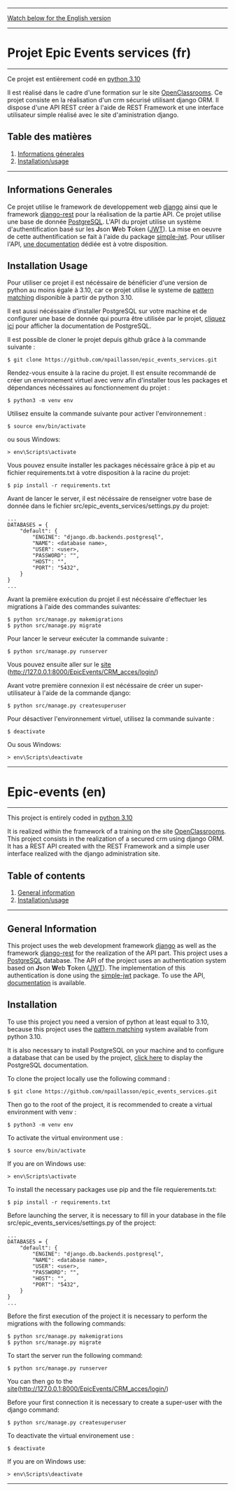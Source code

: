 
***
[Watch below for the English version](#epic-events-en) 
***

# Projet Epic Events services (fr)

***

Ce projet est entièrement codé en [python 3.10](https://www.python.org/downloads/release/python-3100/)

Il est réalisé dans le cadre d'une formation sur le site [OpenClassrooms](https://openclassrooms.com/fr/).
Ce projet consiste en la réalisation d'un crm sécurisé utilisant django ORM. Il dispose d'une API REST créer à l'aide de REST Framework et une interface utilisateur simple réalisé avec le site d'aministration django.

## Table des matières
1. [Informations génerales](#informations-generales)
2. [Installation/usage](#installation-usage)

***

## Informations Generales

Ce projet utilise le framework de developpement web [django](https://docs.djangoproject.com/fr/4.0/) ainsi que le framework [django-rest](https://www.django-rest-framework.org/) pour la réalisation de la partie API. Ce projet utilise une base de donnée [PostgreSQL](https://www.postgresql.org/).
L'API du projet utilise un système d'authentification basé sur les **J**son **W**eb **T**oken ([JWT](https://jwt.io/)). La mise en oeuvre de cette authentification se fait à l'aide du package [simple-jwt](https://django-rest-framework-simplejwt.readthedocs.io/en/latest/getting_started.html). Pour utiliser l'API, [une documentation](https://documenter.getpostman.com/view/17930773/UVR5spcW) dédiée est à votre disposition.


## Installation Usage

Pour utiliser ce projet il est nécéssaire de bénéficier d'une version de python au moins égale à 3.10, car ce projet utilise le systeme de [pattern matching](https://www.python.org/dev/peps/pep-0636/) disponible à partir de python 3.10.

Il est aussi nécéssaire d'installer PostgreSQL sur votre machine et de configurer une base de donnée qui pourra être utilisée par le projet, [cliquez ici](https://www.postgresql.org/docs/) pour afficher la documentation de PostgreSQL.

Il est possible de cloner le projet depuis github grâce à la commande suivante :

```
$ git clone https://github.com/npaillasson/epic_events_services.git
```

Rendez-vous ensuite à la racine du projet. Il est ensuite recommandé de créer un environement virtuel avec venv afin d'installer tous les packages et dépendances nécéssaires au fonctionnement du projet :

```
$ python3 -m venv env
```

Utilisez ensuite la commande suivante pour activer l'environnement :
```
$ source env/bin/activate
```

ou sous Windows:
```
> env\Scripts\activate
```

Vous pouvez ensuite installer les packages nécéssaire grâce à pip et au fichier requirements.txt à votre disposition à la racine du projet:
```
$ pip install -r requirements.txt
```

Avant de lancer le server, il est nécéssaire de renseigner votre base de donnée dans le fichier src/epic_events_services/settings.py du projet:
```
...
DATABASES = {
    "default": {
        "ENGINE": "django.db.backends.postgresql",
        "NAME": <database name>,
        "USER": <user>,
        "PASSWORD": "",
        "HOST": "",
        "PORT": "5432",
    }
}
...
```

Avant la première exécution du projet il est nécéssaire d'effectuer les migrations à l'aide des commandes suivantes:
```
$ python src/manage.py makemigrations
$ python src/manage.py migrate
```

Pour lancer le serveur exécuter la commande suivante :
```
$ python src/manage.py runserver
```

Vous pouvez ensuite aller sur le [site](http://127.0.0.1:8000/EpicEvents/CRM_acces/login/) (http://127.0.0.1:8000/EpicEvents/CRM_acces/login/)

Avant votre première connexion il est nécéssaire de créer un super-utilisateur à l'aide de la commande django:

```
$ python src/manage.py createsuperuser
```

Pour désactiver l'environnement virtuel, utilisez la commande suivante :
```
$ deactivate
```

Ou sous Windows:
```
> env\Scripts\deactivate
```

***
# Epic-events (en)
***


This project is entirely coded in [python 3.10](https://www.python.org/downloads/release/python-3100/)

It is realized within the framework of a training on the site [OpenClassrooms](https://openclassrooms.com/fr/).
This project consists in the realization of a secured crm using django ORM. It has a REST API created with the REST Framework and a simple user interface realized with the django administration site.


## Table of contents
1. [General information](#general-information)
2. [Installation/usage](#installation)

***

## General Information

This project uses the web development framework [django](https://docs.djangoproject.com/en/4.0/) as well as the framework [django-rest](https://www.django-rest-framework.org/) for the realization of the API part. This project uses a [PostgreSQL](https://www.postgresql.org/) database.
The API of the project uses an authentication system based on **J**son **W**eb **T**oken ([JWT](https://jwt.io/)). The implementation of this authentication is done using the [simple-jwt](https://django-rest-framework-simplejwt.readthedocs.io/en/latest/getting_started.html) package. To use the API, [documentation](https://documenter.getpostman.com/view/17930773/UVR5spcW) is available.


## Installation

To use this project you need a version of python at least equal to 3.10, because this project uses the [pattern matching](https://www.python.org/dev/peps/pep-0636/) system available from python 3.10.

It is also necessary to install PostgreSQL on your machine and to configure a database that can be used by the project, [click here](https://www.postgresql.org/docs/) to display the PostgreSQL documentation.

To clone the project locally use the following command :

```
$ git clone https://github.com/npaillasson/epic_events_services.git
```

Then go to the root of the project, it is recommended to create a virtual environment with venv :

```
$ python3 -m venv env
```

To activate the virtual environment use :
```
$ source env/bin/activate
```

If you are on Windows use:
```
> env\Scripts\activate
```

To install the necessary packages use pip and the file requierements.txt:
```
$ pip install -r requirements.txt
```

Before launching the server, it is necessary to fill in your database in the file src/epic_events_services/settings.py of the project:
```
...
DATABASES = {
    "default": {
        "ENGINE": "django.db.backends.postgresql",
        "NAME": <database name>,
        "USER": <user>,
        "PASSWORD": "",
        "HOST": "",
        "PORT": "5432",
    }
}
...
```

Before the first execution of the project it is necessary to perform the migrations with the following commands:
```
$ python src/manage.py makemigrations
$ python src/manage.py migrate
```

To start the server run the following command:
```
$ python src/manage.py runserver
```

You can then go to the [site](http://127.0.0.1:8000/EpicEvents/CRM_acces/login/)(http://127.0.0.1:8000/EpicEvents/CRM_acces/login/)

Before your first connection it is necessary to create a super-user with the django command:
```
$ python src/manage.py createsuperuser
```

To deactivate the virtual environement use :
```
$ deactivate
```

If you are on Windows use:
```
> env\Scripts\deactivate
```


****